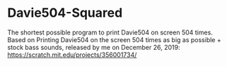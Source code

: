 # Davie504-Squared
The shortest possible program to print Davie504 on screen 504 times. Based on Printing Davie504 on the screen 504 times as big as possible + stock bass sounds, released by me on December 26, 2019: https://scratch.mit.edu/projects/356001734/
